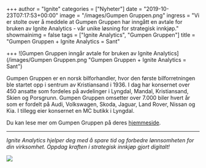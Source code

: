 +++
author = "Ignite"
categories = ["Nyheter"]
date = "2019-10-23T07:17:53+00:00"
image = "/images/Gumpen Gruppen.png"
ingress = "Vi er stolte over å meddele at Gumpen Gruppen har inngått en avtale for bruken av Ignite Analytics - vår unike løsning for strategisk innkjøp."
showmainimg = false
tags = ["Ignite Analytics", "Gumpen Gruppen"]
title = "Gumpen Gruppen + Ignite Analytics = Sant"

+++
![Gumpen Gruppen inngår avtale for bruken av Ignite Analytics](/images/Gumpen Gruppen.png "Gumpen Gruppen + Ignite Analytics = Sant")

Gumpen Gruppen er en norsk bilforhandler, hvor den første bilforretningen ble startet opp i sentrum av Kristiansand i 1936. I dag har konsernet over 450 ansatte som fordeles på avdelinger i Lyngdal, Mandal, Kristiansand, Skien og Porsgrunn. Gumpen Gruppen omsetter over 7.000 biler hvert år som er fordelt på Audi, Volkswagen, Skoda, Jaguar, Land Rover, Nissan og Kia. I tillegg eier konsernet en MC butikk i Lyngdal.

Du kan lese mer om Gumpen Gruppen på deres [hjemmeside](https://www.gumpen.no/ "Gumpen Gruppen").

***

_Ignite Analytics hjelper deg med å spare tid og forbedre lønnsomheten for din virksomhet. Oppdag kraften i strategisk innkjøp gjort digitalt!_

[![](https://www.ignite.no/images/Pr%C3%B8v%20Ignite%20Analytics%20-%201200%20x100.png)](https://www.ignite.no/ignite-analytics/demo/ "Prøv Ignite Analytics")